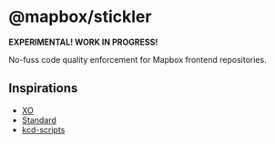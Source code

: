 # @mapbox/stickler

**EXPERIMENTAL! WORK IN PROGRESS!**

No-fuss code quality enforcement for Mapbox frontend repositories.

## Inspirations

- [XO](https://github.com/xojs/xo)
- [Standard](https://github.com/standard/standard)
- [kcd-scripts](https://github.com/kentcdodds/kcd-scripts)
